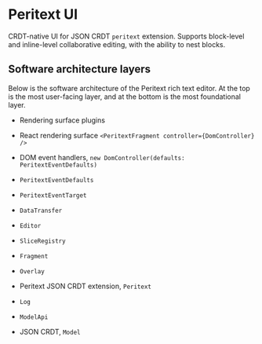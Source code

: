 # Peritext UI

CRDT-native UI for JSON CRDT `peritext` extension. Supports block-level and
inline-level collaborative editing, with the ability to nest blocks.


## Software architecture layers

Below is the software architecture of the Peritext rich text editor. At the top
is the most user-facing layer, and at the bottom is the most foundational layer.

- Rendering surface plugins
- React rendering surface `<PeritextFragment controller={DomController} />`
- DOM event handlers, `new DomController(defaults: PeritextEventDefaults)`

- `PeritextEventDefaults`
- `PeritextEventTarget`
- `DataTransfer`
- `Editor`
- `SliceRegistry`
- `Fragment`
- `Overlay`
- Peritext JSON CRDT extension, `Peritext`
- `Log`
- `ModelApi`
- JSON CRDT, `Model`
